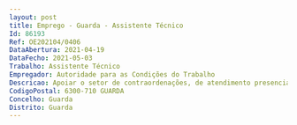 ```yaml
--- 
layout: post
title: Emprego - Guarda - Assistente Técnico
Id: 86193
Ref: OE202104/0406
DataAbertura: 2021-04-19
DataFecho: 2021-05-03
Trabalho: Assistente Técnico
Empregador: Autoridade para as Condições do Trabalho
Descricao: Apoiar o setor de contraordenações, de atendimento presencial e telefónico, atendimentos ao público, e receção de documentos, organizar toda a documentação quer da área inspetiva quer das contraordenações e administrativa, rececionar, registar, arquivar e distribuir toda a correspondência, redigir ofícios, informações e emails, efetuar o registo de Livretes Individuais de Controlo, garantir a gestão do economato, garantir o expediente junto dos CTT e dos Tribunais. Poderá ainda desempenhar outras tarefas, dentro da respetiva categoria profissional.
CodigoPostal: 6300-710 GUARDA
Concelho: Guarda
Distrito: Guarda
--- 
```

